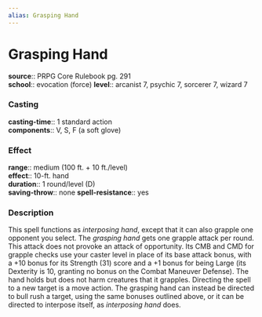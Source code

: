 ```yaml
---
alias: Grasping Hand
---
```


# Grasping Hand 

**source**:: PRPG Core Rulebook pg. 291  
**school**:: evocation (force)
**level**:: arcanist 7, psychic 7, sorcerer 7, wizard 7

### Casting 

**casting-time**:: 1 standard action  
**components**:: V, S, F (a soft glove)

### Effect 

**range**:: medium (100 ft. + 10 ft./level)  
**effect**:: 10-ft. hand  
**duration**:: 1 round/level (D)  
**saving-throw**:: none
**spell-resistance**:: yes

### Description 

This spell functions as *interposing hand*, except that it can also grapple one opponent you select. The *grasping hand* gets one grapple attack per round. This attack does not provoke an attack of opportunity. Its CMB and CMD for grapple checks use your caster level in place of its base attack bonus, with a +10 bonus for its Strength (31) score and a +1 bonus for being Large (its Dexterity is 10, granting no bonus on the Combat Maneuver Defense). The hand holds but does not harm creatures that it grapples. Directing the spell to a new target is a move action. The grasping hand can instead be directed to bull rush a target, using the same bonuses outlined above, or it can be directed to interpose itself, as *interposing hand* does.
